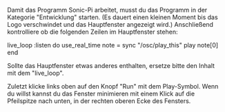 Damit das Programm Sonic-Pi arbeitet, musst du das 
Programm in der Kategorie "Entwicklung" starten.
(Es dauert einen kleinen Moment bis das Logo verschwindet und
das Hauptfenster angezeigt wird.)
Anschließend kontrolliere ob die folgenden Zeilen
im Hauptfenster stehen:

live_loop :listen do
    use_real_time
    note = sync "/osc/play_this"
    play note[0]
end

Sollte das Hauptfenster etwas anderes enthalten,
ersetze bitte den Inhalt mit dem "live_loop".

Zuletzt klicke links oben auf den Knopf "Run" mit dem Play-Symbol.
Wenn du willst kannst du das Fenster minimieren mit einem 
Klick auf die Pfeilspitze nach unten, in der rechten oberen Ecke
des Fensters.
